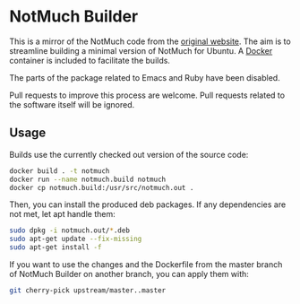 # NotMuch Builder

This is a mirror of the NotMuch code from the [original website][notmuch-www].
The aim is to streamline building a minimal version of NotMuch for Ubuntu.
A [Docker][docker-www] container is included to facilitate the builds.

The parts of the package related to Emacs and Ruby have been disabled.

Pull requests to improve this process are welcome. Pull requests related
to the software itself will be ignored.

## Usage
Builds use the currently checked out version of the source code:

```bash
docker build . -t notmuch
docker run --name notmuch.build notmuch
docker cp notmuch.build:/usr/src/notmuch.out .
```

Then, you can install the produced deb packages. If any dependencies
are not met, let apt handle them:

```bash
sudo dpkg -i notmuch.out/*.deb
sudo apt-get update --fix-missing
sudo apt-get install -f
```

If you want to use the changes and the Dockerfile from the master branch
of NotMuch Builder on another branch, you can apply them with:

```bash
git cherry-pick upstream/master..master
```

[notmuch-www]: https://notmuchmail.org
[docker-www]: https://www.docker.com/
